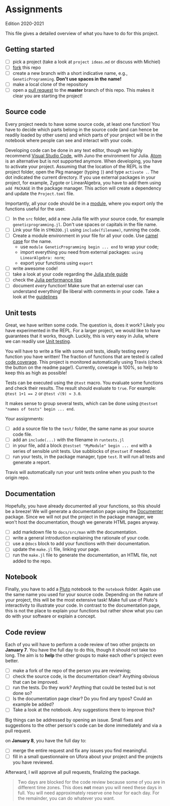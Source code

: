 # Assignments

Edition 2020-2021

This file gives a detailed overview of what you have to do for this project. 

## Getting started

- [ ] pick a project (take a look at `project ideas.md` or discuss with Michiel)
- [ ] [fork](https://docs.github.com/en/enterprise-server@2.20/github/getting-started-with-github/fork-a-repo) this repo
- [ ] create a new branch with a short indicative name, e.g., `GeneticProgramming`. **Don't use spaces in the name!**
- [ ] make a local clone of the repository 
- [ ] open a [pull request](https://docs.github.com/en/free-pro-team@latest/desktop/contributing-and-collaborating-using-github-desktop/creating-an-issue-or-pull-request) to the **master** branch of this repo. This makes it clear you are starting the project!

## Source code

Every project needs to have some source code, at least one function! You have to decide which parts belong in the source code (and can hence be readily loaded by other users) and which parts of your project will be in the notebook where people can see and interact with your code.

Developing code can be done in any text editor, though we highly recommend [Visual Studio Code](https://code.visualstudio.com/), with Juno the environment for Julia. [Atom](https://atom.io/) is an alternative but is not supported anymore. When developing, you have to activate your project. Assuming that the location of the REPL is the project folder, open the Pkg manager (typing `]`) and type `activate .`. The dot indicated the current directory. If you use external packages in your project, for example, Zygote or LinearAlgebra, you have to add them using `add PACKAGE` in the package manager. This action will create a dependency and update the `Project.toml` file.

Importantly, all your code should be in a [module](https://docs.julialang.org/en/v1/manual/modules/), where you export only the functions useful for the user.

- [ ] In the `src` folder, add a new Julia file with your source code, for example `geneticprogramming.jl`. Don't use spaces or capitals in the file name.
- [ ] Link your file in `STMOZOO.jl` using `include(filename)`,  running the code.
- [ ] Create a module environment in your file for all your code. Use [camel case](https://en.wikipedia.org/wiki/Camel_case) for the name.
  - use `module GeneticProgramming begin ... end` to wrap your code;
  - import everything you need from external packages: `using LinearAlgebra: norm`;
  - export your functions using `export`
- [ ] write awesome code!
- [ ] take a look at your code regarding the [Julia style guide](https://docs.julialang.org/en/v1/manual/style-guide/)
- [ ] check the [Julia performance tips](https://docs.julialang.org/en/v1/manual/performance-tips/)
- [ ] document *every* function! Make sure that an external user can understand everything! Be liberal with comments in your code. Take a look at the [guidelines](https://docs.julialang.org/en/v1/manual/documentation/)

## Unit tests

Great, we have written some code. The question is, does it work? Likely you have experimented in the REPL. For a larger project, we would like to have guarantees that it works, though. Luckily, this is very easy in Julia, where we can readily use [Unit testing](https://docs.julialang.org/en/v1/stdlib/Test/).

You will have to write a file with some unit tests, ideally testing every function you have written! The fraction of functions that are tested is called [code coverage](https://en.wikipedia.org/wiki/Code_coverage). This project is monitored automatically using Travis (check the button on the readme page!). Currently, coverage is 100%, so help to keep this as high as possible!

Tests can be executed using the `@test` macro. You evaluate some functions and check their results. The result should evaluate to `true`. For example: `@test 1+1 == 2` or `@test √(9) ≈ 3.0`. 

It makes sense to group several tests, which can be done using `@testset "names of tests" begin ... end`.

Your assignments:
- [ ] add a source file to the `test/` folder, the same name as your source code file.
- [ ] add an `include(...)` with the filename in `runtests.jl`
- [ ] in your file, add a block `@testset "MyModule" begin ... end` with a series of sensible unit tests. Use subblocks of `@testset` if needed.
- [ ] run your tests, in the package manager, type `test`. It will run all tests and generate a report.

Travis will automatically run your unit tests online when you push to the origin repo.

## Documentation

Hopefully, you have already documented all your functions, so this should be a breeze! We will generate a documentation page using the [Documenter](https://juliadocs.github.io/Documenter.jl/stable/man/guide/) package. Since we will not put the project in the package manager, we won't host the documentation, though we generate HTML pages anyway.

- [ ] add markdown file to `docs/src/man` with the documentation.
- [ ] write a general introduction explaining the rationale of your code.
- [ ] use a `@docs` block to add your functions with their documentation.
- [ ] update the `make.jl` file, linking your page.
- [ ] run the `make.jl` file to generate the documentation, an HTML file, not added to the repo.

## Notebook

Finally, you have to add a [Pluto](https://github.com/fonsp/Pluto.jl) notebook to the `notebook` folder. Again use the same name you used for your source code. Depending on the nature of your project, this will be the most extensive task! Make full use of Pluto's interactivity to illustrate your code. In contrast to the documentation page, this is not the place to explain your functions but rather show what you can do with your software or explain a concept.

## Code review

Each of you will have to perform a code review of two other projects on **January 7**. You have the full day to do this, though it should not take too long. The aim is to **help** the other groups to make each other's project even better.

- [ ] make a fork of the repo of the person you are reviewing;
- [ ] check the source code, is the documentation clear? Anything obvious that can be improved.
- [ ] run the tests. Do they work? Anything that could be tested but is not done so?
- [ ] Is the documentation page clear? Do you find any typos? Could an example be added?
- [ ] Take a look at the notebook. Any suggestions there to improve this?

Big things can be addressed by opening an issue. Small fixes and suggestions to the other person's code can be done immediately and via a pull request.

on **January 8**, you have the full day to:
- [ ] merge the entire request and fix any issues you find meaningful.
- [ ] fill in a small questionnaire on Ufora about your project and the projects you have reviewed.

Afterward, I will approve all pull requests, finalizing the package.

> Two days are blocked for the code review because some of you are in different time zones. This does **not** mean you will need these days in full. You will need approximately reserve one hour for each day. For the remainder, you can do whatever you want.
